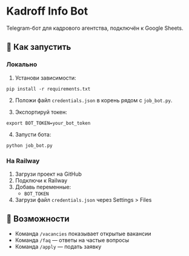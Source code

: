 # Kadroff Info Bot

Telegram-бот для кадрового агентства, подключён к Google Sheets.

## 🔧 Как запустить

### Локально

1. Установи зависимости:
```
pip install -r requirements.txt
```

2. Положи файл `credentials.json` в корень рядом с `job_bot.py`.

3. Экспортируй токен:
```
export BOT_TOKEN=your_bot_token
```

4. Запусти бота:
```
python job_bot.py
```

### На Railway

1. Загрузи проект на GitHub
2. Подключи к Railway
3. Добавь переменные:
   - `BOT_TOKEN`
4. Загрузи файл `credentials.json` через Settings > Files

## 📌 Возможности

- Команда `/vacancies` показывает открытые вакансии
- Команда `/faq` — ответы на частые вопросы
- Команда `/apply` — подать заявку
